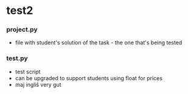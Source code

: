 # test2

### project.py
 - file with student's solution of the task - the one that's being tested

### test.py
 - test script
 - can be upgraded to support students using float for prices
 - maj ingliš very gut